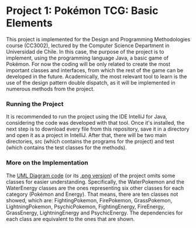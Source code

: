 Project 1: Pokémon TCG: Basic Elements
======
This project is implemented for the Design and Programming Methodologies course (CC3002), lectured by the Computer Science Department in Universidad de Chile. 
In this case, the purpose of the project is to implement, using the programming language Java, a basic game of Pokémon. For now the coding will be only related to create the most important classes and interfaces, from which the rest of the game can be developed in the future. Academically, the most relevant tool to learn is the use of the design pattern double dispatch, as it will be implemented in numerous methods from the project.

### Running the Project
It is recommended to run the project using the IDE IntelliJ for Java, considering the code was developed with that tool. Once it's installed, the next step is to download every file from this repository, save it in a directory and open it as a project in IntelliJ. 
After that, there will be two main directories, src (which contains the programs for the project) and test (which contains the test classes for the methods).

### More on the Implementation
The [UML Diagram code](../blob/master/uml-pokemon.uml) (or its [.png version](../blob/master/pokemondiagram.png)) of the project omits some classes for easier understanding. Specifically, the WaterPokemon and the WaterEnergy classes are the ones representing six other classes for each category (Pokémon and Energy). That means, there are ten classes not showed, which are: FightingPokemon, FirePokemon, GrassPokemon, LightningPokemon, PsychicPokemon, FightingEnergy, FireEnergy, GrassEnergy, LightningEnergy and PsychicEnergy. The dependencies for each class are equivalent to the ones that are shown.
